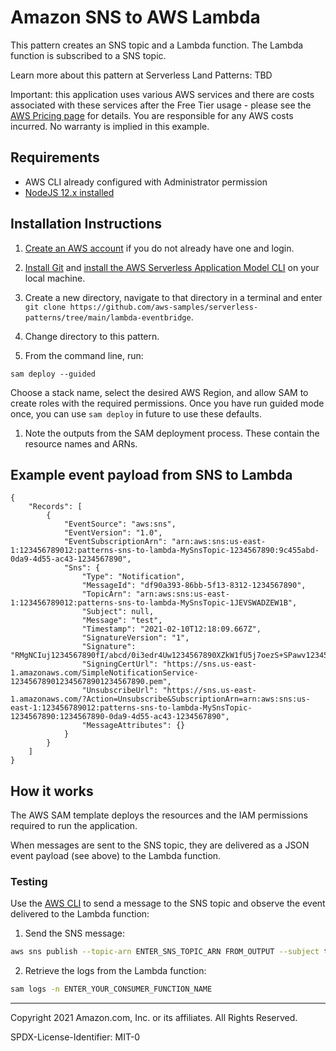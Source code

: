 # Amazon SNS to AWS Lambda

This pattern creates an SNS topic and a Lambda function. The Lambda function is subscribed to a SNS topic. 

Learn more about this pattern at  Serverless Land Patterns: TBD

Important: this application uses various AWS services and there are costs associated with these services after the Free Tier usage - please see the [AWS Pricing page](https://aws.amazon.com/pricing/) for details. You are responsible for any AWS costs incurred. No warranty is implied in this example.

## Requirements

* AWS CLI already configured with Administrator permission
* [NodeJS 12.x installed](https://nodejs.org/en/download/)

## Installation Instructions

1. [Create an AWS account](https://portal.aws.amazon.com/gp/aws/developer/registration/index.html) if you do not already have one and login.

1. [Install Git](https://git-scm.com/book/en/v2/Getting-Started-Installing-Git) and [install the AWS Serverless Application Model CLI](https://docs.aws.amazon.com/serverless-application-model/latest/developerguide/serverless-sam-cli-install.html) on your local machine.

1. Create a new directory, navigate to that directory in a terminal and enter ```git clone https://github.com/aws-samples/serverless-patterns/tree/main/lambda-eventbridge```.

1. Change directory to this pattern.

1. From the command line, run:
```
sam deploy --guided
```
Choose a stack name, select the desired AWS Region, and allow SAM to create roles with the required permissions. Once you have run guided mode once, you can use `sam deploy` in future to use these defaults.

1. Note the outputs from the SAM deployment process. These contain the resource names and ARNs.

## Example event payload from SNS to Lambda

```
{
    "Records": [
        {
            "EventSource": "aws:sns",
            "EventVersion": "1.0",
            "EventSubscriptionArn": "arn:aws:sns:us-east-1:123456789012:patterns-sns-to-lambda-MySnsTopic-1234567890:9c455abd-0da9-4d55-ac43-1234567890",
            "Sns": {
                "Type": "Notification",
                "MessageId": "df90a393-86bb-5f13-8312-1234567890",
                "TopicArn": "arn:aws:sns:us-east-1:123456789012:patterns-sns-to-lambda-MySnsTopic-1JEVSWADZEW1B",
                "Subject": null,
                "Message": "test",
                "Timestamp": "2021-02-10T12:18:09.667Z",
                "SignatureVersion": "1",
                "Signature": "RMgNCIuj1234567890fI/abcd/0i3edr4Uw1234567890XZkW1fU5j7oezS+SPawv1234567890QaUPckgF28iQ6TwO4UlMJgpO0YybegxYTOls5vroO67cmXPc1yP+GDHoxHDmrZflxNssFUVVPUVrogUjN/g8I7eDb4AcLxVSV21234567890g8bURsZKM/4BUc4Y1234567890u5CHmcYGZ2ygYIzrOBdMbpNiQ1234567890yI2Fo5i3PfULQMszBpy1234567890pEZnUr6G9sBR3+WG7CMfCqK6sgVhlYc5SkADtO2NQCjtoa2yMZHkynm3P1eV22XCLiA==",
                "SigningCertUrl": "https://sns.us-east-1.amazonaws.com/SimpleNotificationService-123456789012345678901234567890.pem",
                "UnsubscribeUrl": "https://sns.us-east-1.amazonaws.com/?Action=Unsubscribe&SubscriptionArn=arn:aws:sns:us-east-1:123456789012:patterns-sns-to-lambda-MySnsTopic-1234567890:1234567890-0da9-4d55-ac43-1234567890",
                "MessageAttributes": {}
            }
        }
    ]
}
```
## How it works

The AWS SAM template deploys the resources and the IAM permissions required to run the application.

When messages are sent to the SNS topic, they are delivered as a JSON event payload (see above) to the Lambda function.

### Testing

Use the [AWS CLI](https://aws.amazon.com/cli/) to send a message to the SNS topic and observe the event delivered to the Lambda function:

1. Send the SNS message:

```bash
aws sns publish --topic-arn ENTER_SNS_TOPIC_ARN FROM_OUTPUT --subject testSubject --message testMessage
```
2. Retrieve the logs from the Lambda function:
```bash
sam logs -n ENTER_YOUR_CONSUMER_FUNCTION_NAME
```



----
Copyright 2021 Amazon.com, Inc. or its affiliates. All Rights Reserved.

SPDX-License-Identifier: MIT-0
